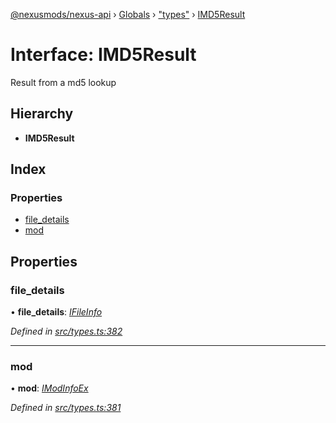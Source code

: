 [@nexusmods/nexus-api](../README.md) › [Globals](../globals.md) › ["types"](../modules/_types_.md) › [IMD5Result](_types_.imd5result.md)

# Interface: IMD5Result

Result from a md5 lookup

## Hierarchy

* **IMD5Result**

## Index

### Properties

* [file_details](_types_.imd5result.md#file_details)
* [mod](_types_.imd5result.md#mod)

## Properties

###  file_details

• **file_details**: *[IFileInfo](_types_.ifileinfo.md)*

*Defined in [src/types.ts:382](https://github.com/Nexus-Mods/node-nexus-api/blob/5dbdef6/src/types.ts#L382)*

___

###  mod

• **mod**: *[IModInfoEx](_types_.imodinfoex.md)*

*Defined in [src/types.ts:381](https://github.com/Nexus-Mods/node-nexus-api/blob/5dbdef6/src/types.ts#L381)*
